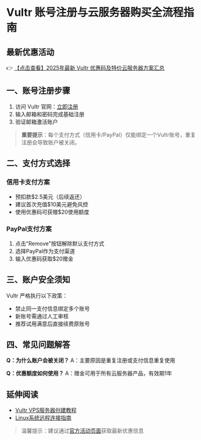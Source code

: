 # Vultr 账号注册与云服务器购买全流程指南

## 最新优惠活动
👉 [【点击查看】2025年最新 Vultr 优惠码及特价云服务器方案汇总](https://bit.ly/VuLtr)

## 一、账号注册步骤
1. 访问 Vultr 官网：[立即注册](https://bit.ly/VuLtr)
2. 输入邮箱和密码完成基础注册
3. 验证邮箱激活账户

> **重要提示**：每个支付方式（信用卡/PayPal）仅能绑定一个Vultr账号，重复注册会导致账户被关闭。

## 二、支付方式选择
### 信用卡支付方案
- 预扣款$2.5美元（后续返还）
- 建议首次充值$10美元避免风控
- 使用优惠码可获赠$20使用额度

### PayPal支付方案
1. 点击"Remove"按钮解除默认支付方式
2. 选择PayPal作为支付渠道
3. 输入优惠码获取$20赠金

## 三、账户安全须知
Vultr 严格执行以下政策：
- 禁止同一支付信息绑定多个账号
- 新账号需通过人工审核
- 推荐试用满意后直接续费原账号

## 四、常见问题解答
**Q：为什么账户会被关闭？**
A：主要原因是重复注册或支付信息重复使用

**Q：优惠额度如何使用？**
A：赠金可用于所有云服务器产品，有效期1年

## 延伸阅读
- [Vultr VPS服务器创建教程]()
- [Linux系统远程连接指南]()

> 温馨提示：建议通过[官方活动页面](https://bit.ly/VuLtr)获取最新优惠信息